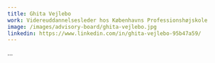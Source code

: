 ```yaml
---
title: Ghita Vejlebo
work: Videreuddannelsesleder hos Københavns Professionshøjskole
image: /images/advisory-board/ghita-vejlebo.jpg
linkedin: https://www.linkedin.com/in/ghita-vejlebo-95b47a59/
---
```

...